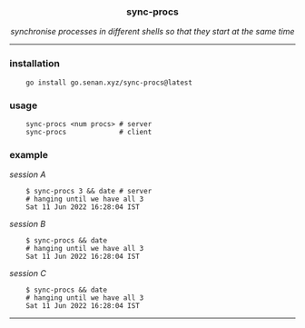 <h3 align=center><b>sync-procs</b></h3>
<p align=center><i>synchronise processes in different shells so that they start at the same time</i></p>

---

### installation

```shell
    go install go.senan.xyz/sync-procs@latest
```

### usage

```shell
    sync-procs <num procs> # server
    sync-procs             # client
```

### example

_session A_

```shell
    $ sync-procs 3 && date # server
    # hanging until we have all 3
    Sat 11 Jun 2022 16:28:04 IST
```

_session B_

```shell
    $ sync-procs && date
    # hanging until we have all 3
    Sat 11 Jun 2022 16:28:04 IST
```

_session C_

```shell
    $ sync-procs && date
    # hanging until we have all 3
    Sat 11 Jun 2022 16:28:04 IST
```

---
